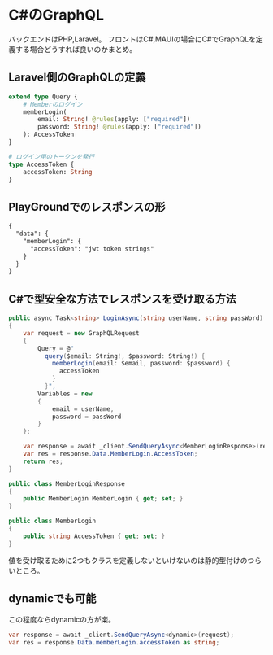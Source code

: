 # C#のGraphQL

バックエンドはPHP,Laravel。
フロントはC#,MAUIの場合にC#でGraphQLを定義する場合どうすれば良いのかまとめ。

## Laravel側のGraphQLの定義

``` graphql
extend type Query {
    # Memberのログイン
    memberLogin(
        email: String! @rules(apply: ["required"])
        password: String! @rules(apply: ["required"])
    ): AccessToken
}

# ログイン用のトークンを発行
type AccessToken {
    accessToken: String
}
```

## PlayGroundでのレスポンスの形

``` txt
{
  "data": {
    "memberLogin": {
      "accessToken": "jwt token strings"
    }
  }
}
```

## C#で型安全な方法でレスポンスを受け取る方法

``` cs
public async Task<string> LoginAsync(string userName, string passWord)
{
    var request = new GraphQLRequest
    {
        Query = @"
          query($email: String!, $password: String!) {
            memberLogin(email: $email, password: $password) {
              accessToken
            }
          }",
        Variables = new
        {
            email = userName,
            password = passWord
        }
    };

    var response = await _client.SendQueryAsync<MemberLoginResponse>(request);
    var res = response.Data.MemberLogin.AccessToken;
    return res;
}

public class MemberLoginResponse
{
    public MemberLogin MemberLogin { get; set; }
}

public class MemberLogin
{
    public string AccessToken { get; set; }
}
```

値を受け取るために2つもクラスを定義しないといけないのは静的型付けのつらいところ。  

## dynamicでも可能

この程度ならdynamicの方が楽。

``` cs
var response = await _client.SendQueryAsync<dynamic>(request);
var res = response.Data.memberLogin.accessToken as string;
```
